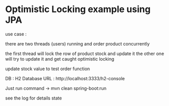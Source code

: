 # Optimistic Locking example using JPA

use case : 

there are two threads (users) running and order product concurrently

the first thread will lock the row of product stock and update it
the other one will try to update it and get caught optimistic locking

update stock value to test order function

DB : H2 Database
URL : http://localhost:3333/h2-console

Just run command -> mvn clean spring-boot:run

see the log for details state